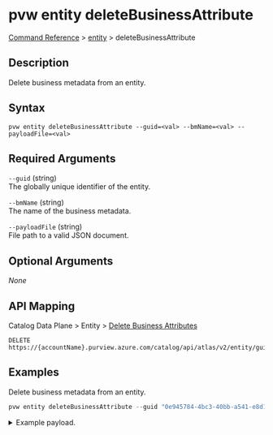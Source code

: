 # pvw entity deleteBusinessAttribute
[Command Reference](../../../README.md#command-reference) > [entity](./main.md) > deleteBusinessAttribute

## Description
Delete business metadata from an entity.

## Syntax
```
pvw entity deleteBusinessAttribute --guid=<val> --bmName=<val> --payloadFile=<val>
```

## Required Arguments
`--guid` (string)  
The globally unique identifier of the entity.

`--bmName` (string)  
The name of the business metadata.

`--payloadFile` (string)  
File path to a valid JSON document.

## Optional Arguments
*None*

## API Mapping
Catalog Data Plane > Entity > [Delete Business Attributes](https://docs.microsoft.com/en-us/rest/api/purview/catalogdataplane/entity/delete-business-attributes)
```
DELETE https://{accountName}.purview.azure.com/catalog/api/atlas/v2/entity/guid/{guid}/businessmetadata/{bmName}
```

## Examples
Delete business metadata from an entity.
```powershell
pvw entity deleteBusinessAttribute --guid "0e945784-4bc3-40bb-a541-e8d1f7c9bf50" --bmName "myBizMetadata1" --payloadFile "/path/to/file.json"
```
<details><summary>Example payload.</summary>
<p>

```json
{
    "bizAttr1": "bizAttr1"
}
```
</p>
</details>
